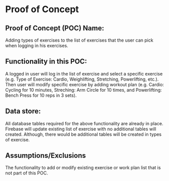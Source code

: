 # Proof of Concept

## Proof of Concept (POC) Name:
Adding types of exercises to the list of exercises that the user can pick when logging in his exercises.

## Functionality in this POC:
A logged in user will log in the list of exercise and select a specific exercise (e.g. Type of Exercise: Cardio, Weighlifting, Stretching, Powerlifting, etc.). Then user will modify specific exercise by adding workout plan (e.g. Cardio: Cycling for 10 minutes, Streching: Arm Circle for 10 times, and Powerlifting: Bench Press for 10 reps in 3 sets).

## Data store:
All database tables required for the above functionality are already in place. Firebase will update existing list of exercise with no  additional tables will created. Although, there would be additional tables will be created in types of exercise.

## Assumptions/Exclusions
The functionality to add or modify existing exercise or work plan list that is not part of this POC.
